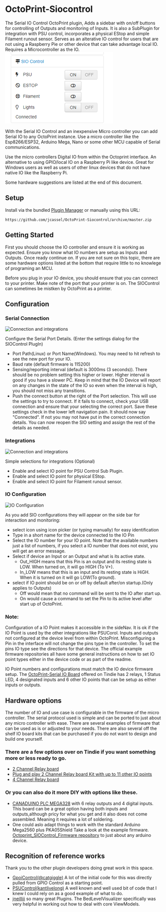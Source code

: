 # OctoPrint-Siocontrol
The Serial IO Control OctoPrint plugin, Adds a sidebar with on/off buttons for controlling of Outputs and monitoring of Inputs. It is also a SubPlugin for integration with PSU control, incorporates a physical EStop and simple Filament runout sensor. Serves as an alterative IO control for users that are not using a Raspberry Pie or other device that can take advantage local IO. Requires a Microcontroller as the IO.
![sidebar view](https://github.com/jcassel/OctoPrint-Siocontrol/blob/main/extras/SideBarExample.PNG)

With the Serial IO Control and an inexpensive Micro controller you can add Serial IO 
to any OctoPrint instance. Use a micro controller like the 
Esp8266/ESP32, Arduino Mega, Nano or some other MCU capable of Serial communications. 

Use the micro controllers Digital IO from within the Octoprint interface. An alternative to using GPIO/local IO on a Raspberry Pi like device. Great for Windows users as well as users of other linux devices that do not have native IO like the Raspberry Pi. 

Some hardware suggestions are listed at the end of this document.

## Setup

Install via the bundled [Plugin Manager](https://docs.octoprint.org/en/master/bundledplugins/pluginmanager.html)
or manually using this URL:

    https://github.com/jcassel/OctoPrint-Siocontrol/archive/master.zip

## Getting Started
First you should choose the IO controller and ensure it is working as expected. Ensure you know what IO numbers are setup as Inputs and Outputs. Once ready continue on. If you are not sure on this topic, there are some hardware options listed at the bottom that require little to no knowlege of programing an MCU.

Before you plug in your IO device, you should ensure that you can connect to your printer. Make note of the port that your printer is on. The SIOControl can sometimes be mistken by OctoPrint as a printer. 

## Configuration

### Serial Connection
![Connection and integrations](https://github.com/jcassel/OctoPrint-Siocontrol/assets/img/SettingsExampleConn.PNG)

Configure the Serial Port Details. (Enter the settings dialog for the SIOControl PlugIn) 
- Port Path(Linux) or Port Name(Windows). You may need to hit refresh to see the new port for your IO. 
- Baud rate (default firmware is 115200)  
- Sensing/reporting interval (default is 3000ms (3 seconds)). There should be no problem setting this higher or lower. Higher interval is good if you have a slower PC. Keep in mind that the IO Device will report on any changes in the state of the IO so even when the interval is high, you should not miss any transitions. 
- Push the connect button at the right of the Port selection. This will use the settings to try to connect. If it fails to connect, check your USB connection and ensure that your selecting the correct port. 
Save these settings check in the lower left navigation pain. It should now say "Connected". If not you may not have put in the correct connection details. You can now reopen the SIO setting and assign the rest of the details as needed. 

### Integrations 
![Connection and integrations](https://github.com/jcassel/OctoPrint-Siocontrol/assets/img/SettingsExampleIntegrations.PNG)

Simple selections for integrations (Optional)
- Enable and select IO point for PSU Control Sub Plugin.
- Enable and select IO point for physical EStop.
- Enable and select IO point for Filament runout sensor.


### IO Configuration
![IO Configuration](https://github.com/jcassel/OctoPrint-Siocontrol/assets/img/SettingsExampleIOConfig.PNG)


As you add SIO configurations they will appear on the side bar for interaction and monitoring:
- select icon using icon picker (or typing manually) for easy identification
- Type in a short name for the device connected to the IO Pin
- Select the IO number for your IO point. Note that the available numbers just a list of numbers, if you select a IO number that does not exist, you will get an error message. 
- Select if device an Input or an Output and what is its active state.
  - Out_HIGH means that this Pin is an output and its resting state is LOW. When turned on, it will go HIGH (To V+).
  - In_LOW means that this is an input and its resting state is HiGH. When it is turned on it will go LOW(To ground).
- select if IO point should be on or off by default after/on startup.(Only applies to Outputs)
  - Off would mean that no command will be sent to the IO after start up. 
  - On would cause a command to set the Pin to its active level after start up of OctoPrint.


### Note:
Configuration of a IO Point makes it accessible in the sideNav. It is ok if the IO Point is used by the other integrations like PSUCorol. Inputs and outputs not configured at the device level from within OctoPrint. Misconfiguring a Pin in the interface will not change the pins type in the controller. To set the pins IO type see the directions for that device. The official example firmware repositories all have some general instructions on how to set IO point types either in the device code or as part of the readme. 

IO Point numbers and configurations must match the IO device firmware setup. The [OctoPrint-Serial IO Board](https://www.tindie.com/products/softwaresedge/octoprint-serial-io-kit/) offered on Tindie has 2 relays, 1 Status LED, 4 designated inputs and 6 other IO points that can be setup as either inputs or outputs. 


## 
## Hardware options
The number of IO and use case is configurable in the firmware of the micro controller. The serial protocol used is simple and can be ported to just about any micro controller with ease. There are several examples of firmware that can be used as is or adjusted to your needs. There are also several off the shelf IO board kits that can be purchased if you do not want to design and build one yourself.

### There are a few options over on Tindie if you want something more or less ready to go. 
- [2 Channel Relay board](https://www.tindie.com/products/softwaresedge/octoprint-siocontrol-2-relay-module/)
- [Plug and play 2 Channel Relay board Kit with up to 11 other IO points](https://www.tindie.com/products/softwaresedge/octoprint-serial-io-kit/)
- [4 Channel Relay board](https://www.tindie.com/products/softwaresedge/octoprint-siocontrol-4-relay-module/)


### Or you can also do it more DIY with options like these. 
- [CANADUINO PLC MEGA328](https://www.amazon.com/dp/B085F3YRK4) with 6 relay outputs and 4 digital inputs. This board can be a great option having both inputs and outputs,although pricy for what you get and it also does not come assembled. Meaning it requires a lot of soldering.  
- One could aslo adapt things to work with the standard Arduino Mega2560 plus PKA05Shield  Take a look at the example firmware. [Octoprint_SIOControl_Firmware repository](https://github.com/jcassel/OctoPrint_SIOControl_Firmware) to just about any arduino device. 



## Recognition of reference works
Thank you to the other plugin developers doing great work in this space. 

- [GpoiControl(@catgiggle)](https://github.com/catgiggle/OctoPrint-GpioControl) A lot of the initial code for this was directly pulled from GPIO Control as a starting point.
- [PSUControl(kantlivelong)](https://github.com/kantlivelong/OctoPrint-PSUControl) A well known and well used bit of code that I knew I could rely on as a good example of what to do.
- [jneilliii](https://github.com/jneilliii) so many great Plugins. The BedLevelVisualizer specifically was very helpful in working out how to deal with core ViewModels. 

